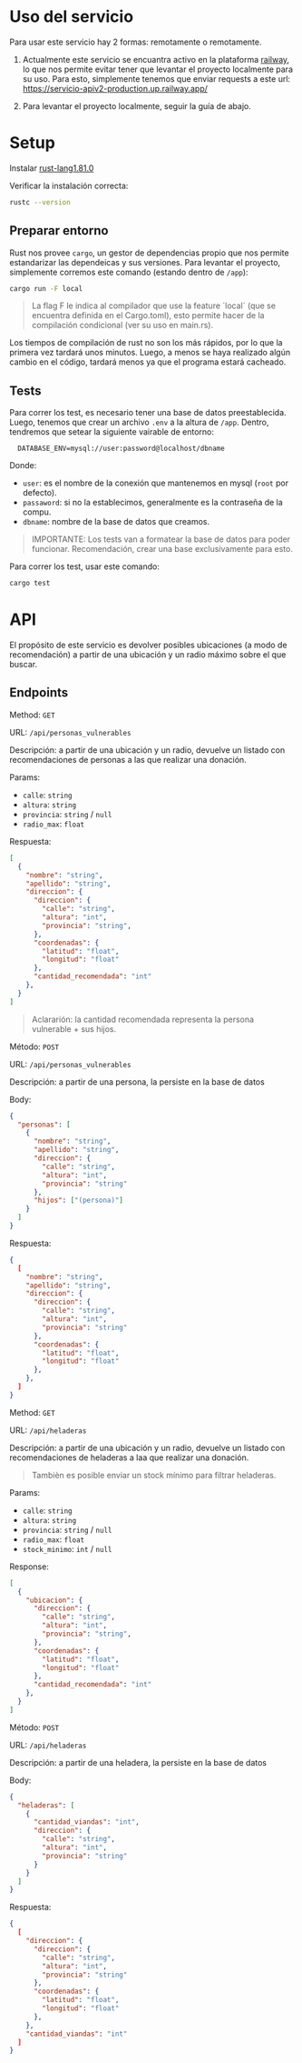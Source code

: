 # Uso del servicio

Para usar este servicio hay 2 formas: remotamente o remotamente.

1. Actualmente este servicio se encuantra activo en la plataforma [railway](https://railway.app/), lo que nos permite evitar tener que levantar el proyecto localmente para su uso.
Para esto, simplemente tenemos que enviar requests a este url: <https://servicio-apiv2-production.up.railway.app/>

2. Para levantar el proyecto localmente, seguir la guía de abajo.

# Setup

Instalar [rust-lang1.81.0](https://www.rust-lang.org/es/tools/install)

Verificar la instalación correcta:

```sh
rustc --version
```

## Preparar entorno

Rust nos provee `cargo`, un gestor de dependencias propio que nos permite estandarizar las dependeicas y sus versiones.
Para levantar el proyecto, simplemente corremos este comando (estando dentro de `/app`):

```sh
cargo run -F local
```

> La flag F le indica al compilador que use la feature ´local´ (que se encuentra definida en el Cargo.toml), esto permite hacer de la
> compilación condicional (ver su uso en main.rs).

Los tiempos de compilación de rust no son los más rápidos, por lo que la primera vez tardará unos minutos. Luego, a menos
se haya realizado algún cambio en el código, tardará menos ya que el programa estará cacheado.

## Tests

Para correr los test, es necesario tener una base de datos preestablecida. Luego, tenemos que crear un archivo `.env` a la
altura de `/app`. Dentro, tendremos que setear la siguiente vairable de entorno:

```env
  DATABASE_ENV=mysql://user:password@localhost/dbname
```

Donde:

* `user`: es el nombre de la conexión que mantenemos en mysql (`root` por defecto).
* `passaword`: si no la establecimos, generalmente es la contraseña de la compu.
* `dbname`: nombre de la base de datos que creamos.

> IMPORTANTE: Los tests van a formatear la base de datos para poder funcionar. Recomendación, crear una base exclusivamente
  para esto.

Para correr los test, usar este comando:

```sh
cargo test
```

# API

El propósito de este servicio es devolver posibles ubicaciones (a modo de recomendación) a partir de una ubicación y un radio máximo
sobre el que buscar.

## Endpoints

Method: `GET`

URL: `/api/personas_vulnerables`

Descripción: a partir de una ubicación y un radio, devuelve un listado con recomendaciones de personas a las que realizar una donación.

Params:

* `calle`: `string`
* `altura`: `string`
* `provincia`: `string` / `null`
* `radio_max`: `float`

Respuesta:

  ```json
  [
    {
      "nombre": "string",
      "apellido": "string",
      "direccion": {
        "direccion": {
          "calle": "string",
          "altura": "int",
          "provincia": "string",
        },
        "coordenadas": {
          "latitud": "float",
          "longitud": "float"
        },
        "cantidad_recomendada": "int"
      },
    }
  ]
  ```

> Aclararión: la cantidad recomendada representa la persona vulnerable + sus hijos.

Método: `POST`

URL: `/api/personas_vulnerables`

Descripción: a partir de una persona, la persiste en la base de datos

Body:

  ```json
  {
    "personas": [
      {
        "nombre": "string",
        "apellido": "string",
        "direccion": {
          "calle": "string",
          "altura": "int",
          "provincia": "string"
        },
        "hijos": ["(persona)"]
      }
    ]
  }
  ````

Respuesta:

  ```json
  {
    [
      "nombre": "string",
      "apellido": "string",
      "direccion": {
        "direccion": {
          "calle": "string",
          "altura": "int",
          "provincia": "string"
        },
        "coordenadas": {
          "latitud": "float",
          "longitud": "float"
        },
      },
    ]
  }
  ```

Method: `GET`

URL: `/api/heladeras`

Descripción: a partir de una ubicación y un radio, devuelve un listado con recomendaciones de heladeras a laa que realizar una donación.

> Tambièn es posible enviar un stock mínimo para filtrar heladeras.

Params:

* `calle`: `string`
* `altura`: `string`
* `provincia`: `string` / `null`
* `radio_max`: `float`
* `stock_minimo`: `int` / `null`

Response:

  ```json
  [
    {
      "ubicacion": {
        "direccion": {
          "calle": "string",
          "altura": "int",
          "provincia": "string",
        },
        "coordenadas": {
          "latitud": "float",
          "longitud": "float"
        },
        "cantidad_recomendada": "int"
      },
    }
  ]
  ```

Método: `POST`

URL: `/api/heladeras`

Descripción: a partir de una heladera, la persiste en la base de datos

Body:

  ```json
  {
    "heladeras": [
      {
        "cantidad_viandas": "int",
        "direccion": {
          "calle": "string",
          "altura": "int",
          "provincia": "string"
        }
      }
    ]
  }
  ````

Respuesta:

  ```json
  {
    [
      "direccion": {
        "direccion": {
          "calle": "string",
          "altura": "int",
          "provincia": "string"
        },
        "coordenadas": {
          "latitud": "float",
          "longitud": "float"
        },
      },
      "cantidad_viandas": "int"
    ]
  }
  ```
